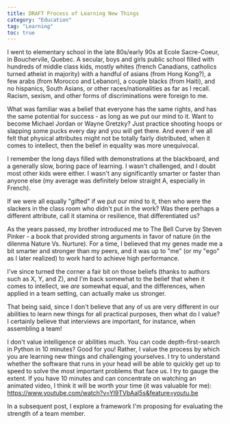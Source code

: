 ```yaml
---
title: DRAFT Process of Learning New Things
category: "Education"
tag: "Learning"
toc: true
---
```


I went to elementary school in the late 80s/early 90s at Ecole Sacre-Coeur, in Bouchervile, Quebec. A secular, boys and girls public school filled with hundreds of middle class kids, mostly whites (french Canadians, catholics turned atheist in majority) with a handful of asians (from Hong Kong?), a few arabs (from Morocco and Lebanon), a couple blacks (from Haiti), and no hispanics, South Asians, or other races/nationalities as far as I recall. Racism, sexism, and other forms of discriminations were foreign to me. 

What was familiar was a belief that everyone has the same rights, and has the same potential for success - as long as we put our mind to it. Want to become Michael Jordan or Wayne Gretzky? Just practice shooting hoops or slapping some pucks every day and you will get there. And even if we all felt that physical attributes might not be totally fairly distributed, when it comes to intellect, then the belief in equality was more unequivocal. 

I remember the long days filled with demonstrations at the blackboard, and a generally slow, boring pace of learning. I wasn't challenged, and I doubt most other kids were either. I wasn't any significantly smarter or faster than anyone else (my average was definitely below straight A, especially in French).

If we were all equally "gifted" if we put our mind to it, then who were the slackers in the class room who didn't put in the work? Was there perhaps a different attribute, call it stamina or resilience, that differentiated us? 

As the years passed, my brother introduced me to The Bell Curve by Steven Pinker - a book that provided strong arguments in favor of nature (in the dilenma Nature Vs. Nurture). For a time, I believed that my genes made me a bit smarter and stronger than my peers, and it was up to "me" (or my "ego" as I later realized) to work hard to achieve high performance.

I've since turned the corner a fair bit on those beliefs (thanks to authors such as X, Y, and Z), and I'm back somewhat to the belief that when it comes to intellect, we *are* somewhat equal, and the differences, when applied in a team setting, can actually make us stronger. 

That being said, since I don't believe that any of us are very different in our abilities to learn new things for all practical purposes, then what do I value? I certainly believe that interviews are important, for instance, when assembling a team! 

I don't value intelligence or abilities much. You can code depth-first-search in Python in 10 minutes? Good for you! Rather, I value the process by which you are learning new things and challenging yourselves. I try to understand whether the software that runs in your head will be able to quickly get up to speed to solve the most important problems that face us. I try to gauge the extent. If you have 10 minutes and can concentrate on watching an animated video, I think it will be worth your time (it was valuable for me): https://www.youtube.com/watch?v=Yl9TVbAal5s&feature=youtu.be

In a subsequent post, I explore a framework I'm proposing for evaluating the strength of a team member. 